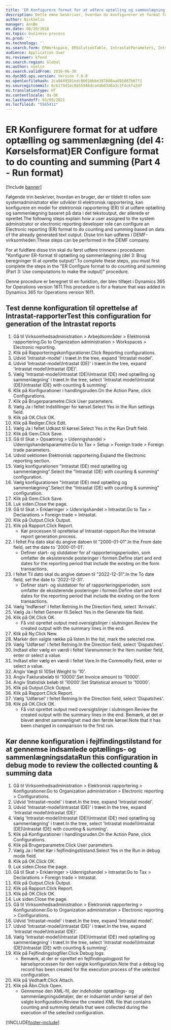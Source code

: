 ```yaml
---
title: 'ER Konfigurere format for at udføre optælling og sammenlægning (del 4: Kørselsformat)'
description: Dette emne beskriver, hvordan du konfigurerer et format for elektronisk rapportering til optælling og opsummering baseret på data fra det allerede genererede tekstoutput. (Del 4)
author: NickSelin
manager: AnnBe
ms.date: 08/29/2018
ms.topic: business-process
ms.prod: ''
ms.technology: ''
ms.search.form: ERWorkspace, ERSolutionTable, IntrastatParameters, Intrastat, InventItemIdLookupSimple, IntrastatCommodityLookup, ERFormatMappingRunLogTable, DocuView
audience: Application User
ms.reviewer: kfend
ms.search.region: Global
ms.author: nselin
ms.search.validFrom: 2016-06-30
ms.dyn365.ops.version: Version 7.0.0
ms.openlocfilehash: 2ca8449581edc06016b6e387880aad91087b67f1
ms.sourcegitcommit: 6cb174d1ec8b55946dca4db03d6a3c3f4c6fa2df
ms.translationtype: HT
ms.contentlocale: da-DK
ms.lasthandoff: 03/09/2021
ms.locfileid: "5565411"
---
```

# <a name="er-configure-format-to-do-counting-and-summing-part-4---run-format"></a><span data-ttu-id="35bbd-104">ER Konfigurere format for at udføre optælling og sammenlægning (del 4: Kørselsformat)</span><span class="sxs-lookup"><span data-stu-id="35bbd-104">ER Configure format to do counting and summing (Part 4 - Run format)</span></span>

[!include [banner](../../includes/banner.md)]

<span data-ttu-id="35bbd-105">Følgende trin beskriver, hvordan en bruger, der er tildelt til rollen som systemadministrator eller udvikler til elektronisk rapportering, kan konfigurere en model for elektronisk rapportering (ER) til at udføre optælling og sammenlægning baseret på data i det tekstoutput, der allerede er oprettet.</span><span class="sxs-lookup"><span data-stu-id="35bbd-105">The following steps explain how a user assigned to the system administrator or electronic reporting developer role can configure an Electronic reporting (ER) format to do counting and summing based on data of the already generated text output.</span></span> <span data-ttu-id="35bbd-106">Disse trin kan udføres i DEMF-virksomheden.</span><span class="sxs-lookup"><span data-stu-id="35bbd-106">These steps can be performed in the DEMF company.</span></span>

<span data-ttu-id="35bbd-107">For at fuldføre disse trin skal du først udføre trinnene i proceduren "Konfigurer ER-format til optælling og sammenlægning (del 3: Brug beregninger til at oprette output)".</span><span class="sxs-lookup"><span data-stu-id="35bbd-107">To complete these steps, you must first complete the steps in the "ER Configure format to do counting and summing (Part 3: Use computations to make the output)" procedure.</span></span>

<span data-ttu-id="35bbd-108">Denne procedure er beregnet til en funktion, der blev tilføjet i Dynamics 365 for Operations version 1611.</span><span class="sxs-lookup"><span data-stu-id="35bbd-108">This procedure is for a feature that was added in Dynamics 365 for Operations version 1611.</span></span>


## <a name="test-this-configuration-for-generation-of-the-intrastat-reports"></a><span data-ttu-id="35bbd-109">Test denne konfiguration til oprettelse af Intrastat-rapporter</span><span class="sxs-lookup"><span data-stu-id="35bbd-109">Test this configuration for generation of the Intrastat reports</span></span>
1. <span data-ttu-id="35bbd-110">Gå til Virksomhedsadministration > Arbejdsområder > Elektronisk rapportering.</span><span class="sxs-lookup"><span data-stu-id="35bbd-110">Go to Organization administration > Workspaces > Electronic reporting.</span></span>
2. <span data-ttu-id="35bbd-111">Klik på Rapporteringskonfigurationer.</span><span class="sxs-lookup"><span data-stu-id="35bbd-111">Click Reporting configurations.</span></span>
3. <span data-ttu-id="35bbd-112">Udvid 'Intrastat-model' i træet.</span><span class="sxs-lookup"><span data-stu-id="35bbd-112">In the tree, expand 'Intrastat model'.</span></span>
4. <span data-ttu-id="35bbd-113">Udvid 'Intrastat-model\Intrastat (DE)' i træet.</span><span class="sxs-lookup"><span data-stu-id="35bbd-113">In the tree, expand 'Intrastat model\Intrastat (DE)'.</span></span>
5. <span data-ttu-id="35bbd-114">Vælg 'Intrastat-model\Intrastat (DE)\Intrastat (DE) med optælling og sammenlægning' i træet.</span><span class="sxs-lookup"><span data-stu-id="35bbd-114">In the tree, select 'Intrastat model\Intrastat (DE)\Intrastat (DE) with counting & summing'.</span></span>
6. <span data-ttu-id="35bbd-115">Klik på Konfigurationer i handlingsruden.</span><span class="sxs-lookup"><span data-stu-id="35bbd-115">On the Action Pane, click Configurations.</span></span>
7. <span data-ttu-id="35bbd-116">Klik på Brugerparametre.</span><span class="sxs-lookup"><span data-stu-id="35bbd-116">Click User parameters.</span></span>
8. <span data-ttu-id="35bbd-117">Vælg Ja i feltet Indstillinger for kørsel.</span><span class="sxs-lookup"><span data-stu-id="35bbd-117">Select Yes in the Run settings field.</span></span>
9. <span data-ttu-id="35bbd-118">Klik på OK.</span><span class="sxs-lookup"><span data-stu-id="35bbd-118">Click OK.</span></span>
10. <span data-ttu-id="35bbd-119">Klik på Rediger.</span><span class="sxs-lookup"><span data-stu-id="35bbd-119">Click Edit.</span></span>
11. <span data-ttu-id="35bbd-120">Vælg Ja i feltet Udkast til kørsel.</span><span class="sxs-lookup"><span data-stu-id="35bbd-120">Select Yes in the Run Draft field.</span></span>
12. <span data-ttu-id="35bbd-121">Klik på Gem.</span><span class="sxs-lookup"><span data-stu-id="35bbd-121">Click Save.</span></span>
13. <span data-ttu-id="35bbd-122">Gå til Skat > Opsætning > Udenrigshandel > Udenrigshandelsparametre.</span><span class="sxs-lookup"><span data-stu-id="35bbd-122">Go to Tax > Setup > Foreign trade > Foreign trade parameters.</span></span>
14. <span data-ttu-id="35bbd-123">Udvid sektionen Elektronisk rapportering.</span><span class="sxs-lookup"><span data-stu-id="35bbd-123">Expand the Electronic reporting section.</span></span>
15. <span data-ttu-id="35bbd-124">Vælg konfigurationen "Intrastat (DE) med optælling og sammenlægning".</span><span class="sxs-lookup"><span data-stu-id="35bbd-124">Select the "Intrastat (DE) with counting & summing" configuration.</span></span>
16. <span data-ttu-id="35bbd-125">Vælg konfigurationen "Intrastat (DE) med optælling og sammenlægning".</span><span class="sxs-lookup"><span data-stu-id="35bbd-125">Select the "Intrastat (DE) with counting & summing" configuration.</span></span>
17. <span data-ttu-id="35bbd-126">Klik på Gem.</span><span class="sxs-lookup"><span data-stu-id="35bbd-126">Click Save.</span></span>
18. <span data-ttu-id="35bbd-127">Luk siden.</span><span class="sxs-lookup"><span data-stu-id="35bbd-127">Close the page.</span></span>
19. <span data-ttu-id="35bbd-128">Gå til Skat > Erklæringer > Udenrigshandel > Intrastat.</span><span class="sxs-lookup"><span data-stu-id="35bbd-128">Go to Tax > Declarations > Foreign trade > Intrastat.</span></span>
20. <span data-ttu-id="35bbd-129">Klik på Output.</span><span class="sxs-lookup"><span data-stu-id="35bbd-129">Click Output.</span></span>
21. <span data-ttu-id="35bbd-130">Klik på Rapport.</span><span class="sxs-lookup"><span data-stu-id="35bbd-130">Click Report.</span></span>
    * <span data-ttu-id="35bbd-131">Kør processen til oprettelse af Intrastat-rapport.</span><span class="sxs-lookup"><span data-stu-id="35bbd-131">Run the Intrastat report generation process.</span></span>  
22. <span data-ttu-id="35bbd-132">I feltet Fra dato skal du angive datoen til "2000-01-01".</span><span class="sxs-lookup"><span data-stu-id="35bbd-132">In the From date field, set the date to '2000-01-01'.</span></span>
    * <span data-ttu-id="35bbd-133">Definer start- og slutdatoer for af rapporteringsperioden, som omfatter de eksisterende posteringer i formen.</span><span class="sxs-lookup"><span data-stu-id="35bbd-133">Define start and end dates for the reporting period that include the existing on the form transactions.</span></span>  
23. <span data-ttu-id="35bbd-134">I feltet Til dato skal du angive datoen til "2022-12-31".</span><span class="sxs-lookup"><span data-stu-id="35bbd-134">In the To date field, set the date to '2022-12-31'.</span></span>
    * <span data-ttu-id="35bbd-135">Definer start- og slutdatoer for af rapporteringsperioden, som omfatter de eksisterende posteringer i formen.</span><span class="sxs-lookup"><span data-stu-id="35bbd-135">Define start and end dates for the reporting period that include the existing on the form transactions.</span></span>  
24. <span data-ttu-id="35bbd-136">Vælg 'Indførsel' i feltet Retning.</span><span class="sxs-lookup"><span data-stu-id="35bbd-136">In the Direction field, select 'Arrivals'.</span></span>
25. <span data-ttu-id="35bbd-137">Vælg Ja i feltet Generer fil.</span><span class="sxs-lookup"><span data-stu-id="35bbd-137">Select Yes in the Generate file field.</span></span>
26. <span data-ttu-id="35bbd-138">Klik på OK.</span><span class="sxs-lookup"><span data-stu-id="35bbd-138">Click OK.</span></span>
    * <span data-ttu-id="35bbd-139">Få vist oprettet output med oversigtslinjer i slutningen.</span><span class="sxs-lookup"><span data-stu-id="35bbd-139">Review the created output with the summary lines in the end.</span></span>  
27. <span data-ttu-id="35bbd-140">Klik på Ny.</span><span class="sxs-lookup"><span data-stu-id="35bbd-140">Click New.</span></span>
28. <span data-ttu-id="35bbd-141">Markér den valgte række på listen.</span><span class="sxs-lookup"><span data-stu-id="35bbd-141">In the list, mark the selected row.</span></span>
29. <span data-ttu-id="35bbd-142">Vælg 'Udførsel' i feltet Retning.</span><span class="sxs-lookup"><span data-stu-id="35bbd-142">In the Direction field, select 'Dispatches'.</span></span>
30. <span data-ttu-id="35bbd-143">Indtast eller vælg en værdi i feltet Varenummer.</span><span class="sxs-lookup"><span data-stu-id="35bbd-143">In the Item number field, enter or select a value.</span></span>
31. <span data-ttu-id="35bbd-144">Indtast eller vælg en værdi i feltet Vare.</span><span class="sxs-lookup"><span data-stu-id="35bbd-144">In the Commodity field, enter or select a value.</span></span>
32. <span data-ttu-id="35bbd-145">Angiv Vægt til 10</span><span class="sxs-lookup"><span data-stu-id="35bbd-145">Set Weight to '10'.</span></span>
33. <span data-ttu-id="35bbd-146">Angiv Fakturabeløb til '10000'.</span><span class="sxs-lookup"><span data-stu-id="35bbd-146">Set Invoice amount to '10000'.</span></span>
34. <span data-ttu-id="35bbd-147">Angiv Statistisk beløb til '10000'.</span><span class="sxs-lookup"><span data-stu-id="35bbd-147">Set Statistical amount to '10000'.</span></span>
35. <span data-ttu-id="35bbd-148">Klik på Output.</span><span class="sxs-lookup"><span data-stu-id="35bbd-148">Click Output.</span></span>
36. <span data-ttu-id="35bbd-149">Klik på Rapport.</span><span class="sxs-lookup"><span data-stu-id="35bbd-149">Click Report.</span></span>
37. <span data-ttu-id="35bbd-150">Vælg 'Udførsel' i feltet Retning.</span><span class="sxs-lookup"><span data-stu-id="35bbd-150">In the Direction field, select 'Dispatches'.</span></span>
38. <span data-ttu-id="35bbd-151">Klik på OK.</span><span class="sxs-lookup"><span data-stu-id="35bbd-151">Click OK.</span></span>
    * <span data-ttu-id="35bbd-152">Få vist oprettet output med oversigtslinjer i slutningen.</span><span class="sxs-lookup"><span data-stu-id="35bbd-152">Review the created output with the summary lines in the end.</span></span> <span data-ttu-id="35bbd-153">Bemærk, at det er blevet ændret sammenlignet med den første kørsel.</span><span class="sxs-lookup"><span data-stu-id="35bbd-153">Note that it has been changed in comparison to the first run.</span></span>  

## <a name="run-this-configuration-in-debug-mode-to-review-the-collected-counting--summing-data"></a><span data-ttu-id="35bbd-154">Kør denne konfiguration i fejlfindingstilstand for at gennemse indsamlede optællings- og sammenlægningsdata</span><span class="sxs-lookup"><span data-stu-id="35bbd-154">Run this configuration in debug mode to review the collected counting & summing data</span></span>
1. <span data-ttu-id="35bbd-155">Gå til Virksomhedsadministration > Elektronisk rapportering > Konfigurationer.</span><span class="sxs-lookup"><span data-stu-id="35bbd-155">Go to Organization administration > Electronic reporting > Configurations.</span></span>
2. <span data-ttu-id="35bbd-156">Udvid 'Intrastat-model' i træet.</span><span class="sxs-lookup"><span data-stu-id="35bbd-156">In the tree, expand 'Intrastat model'.</span></span>
3. <span data-ttu-id="35bbd-157">Udvid 'Intrastat-model\Intrastat (DE)' i træet.</span><span class="sxs-lookup"><span data-stu-id="35bbd-157">In the tree, expand 'Intrastat model\Intrastat (DE)'.</span></span>
4. <span data-ttu-id="35bbd-158">Vælg 'Intrastat-model\Intrastat (DE)\Intrastat (DE) med optælling og sammenlægning' i træet.</span><span class="sxs-lookup"><span data-stu-id="35bbd-158">In the tree, select 'Intrastat model\Intrastat (DE)\Intrastat (DE) with counting & summing'.</span></span>
5. <span data-ttu-id="35bbd-159">Klik på Konfigurationer i handlingsruden.</span><span class="sxs-lookup"><span data-stu-id="35bbd-159">On the Action Pane, click Configurations.</span></span>
6. <span data-ttu-id="35bbd-160">Klik på Brugerparametre.</span><span class="sxs-lookup"><span data-stu-id="35bbd-160">Click User parameters.</span></span>
7. <span data-ttu-id="35bbd-161">Vælg Ja i feltet Kør i fejlfindingstilstand.</span><span class="sxs-lookup"><span data-stu-id="35bbd-161">Select Yes in the Run in debug mode field.</span></span>
8. <span data-ttu-id="35bbd-162">Klik på OK.</span><span class="sxs-lookup"><span data-stu-id="35bbd-162">Click OK.</span></span>
9. <span data-ttu-id="35bbd-163">Luk siden.</span><span class="sxs-lookup"><span data-stu-id="35bbd-163">Close the page.</span></span>
10. <span data-ttu-id="35bbd-164">Gå til Skat > Erklæringer > Udenrigshandel > Intrastat.</span><span class="sxs-lookup"><span data-stu-id="35bbd-164">Go to Tax > Declarations > Foreign trade > Intrastat.</span></span>
11. <span data-ttu-id="35bbd-165">Klik på Output.</span><span class="sxs-lookup"><span data-stu-id="35bbd-165">Click Output.</span></span>
12. <span data-ttu-id="35bbd-166">Klik på Rapport.</span><span class="sxs-lookup"><span data-stu-id="35bbd-166">Click Report.</span></span>
13. <span data-ttu-id="35bbd-167">Klik på OK.</span><span class="sxs-lookup"><span data-stu-id="35bbd-167">Click OK.</span></span>
14. <span data-ttu-id="35bbd-168">Luk siden.</span><span class="sxs-lookup"><span data-stu-id="35bbd-168">Close the page.</span></span>
15. <span data-ttu-id="35bbd-169">Gå til Virksomhedsadministration > Elektronisk rapportering > Konfigurationer.</span><span class="sxs-lookup"><span data-stu-id="35bbd-169">Go to Organization administration > Electronic reporting > Configurations.</span></span>
16. <span data-ttu-id="35bbd-170">Udvid 'Intrastat-model' i træet.</span><span class="sxs-lookup"><span data-stu-id="35bbd-170">In the tree, expand 'Intrastat model'.</span></span>
17. <span data-ttu-id="35bbd-171">Udvid 'Intrastat-model\Intrastat (DE)' i træet.</span><span class="sxs-lookup"><span data-stu-id="35bbd-171">In the tree, expand 'Intrastat model\Intrastat (DE)'.</span></span>
18. <span data-ttu-id="35bbd-172">Vælg 'Intrastat-model\Intrastat (DE)\Intrastat (DE) med optælling og sammenlægning' i træet.</span><span class="sxs-lookup"><span data-stu-id="35bbd-172">In the tree, select 'Intrastat model\Intrastat (DE)\Intrastat (DE) with counting & summing'.</span></span>
19. <span data-ttu-id="35bbd-173">Klik på Fejlfindingslogfiler.</span><span class="sxs-lookup"><span data-stu-id="35bbd-173">Click Debug logs.</span></span>
    * <span data-ttu-id="35bbd-174">Bemærk, at der er oprettet en fejlfindingslogpost for kørselsprocessen for den valgte konfiguration.</span><span class="sxs-lookup"><span data-stu-id="35bbd-174">Note that a debug log record has been created for the execution process of the selected configuration.</span></span>  
20. <span data-ttu-id="35bbd-175">Klik på Vedhæft.</span><span class="sxs-lookup"><span data-stu-id="35bbd-175">Click Attach.</span></span>
21. <span data-ttu-id="35bbd-176">Klik på Åbn.</span><span class="sxs-lookup"><span data-stu-id="35bbd-176">Click Open.</span></span>
    * <span data-ttu-id="35bbd-177">Gennemse den XML-fil, der indeholder optællings- og sammenlægningsdetaljer, der er indsamlet under kørsel af den valgte konfiguration.</span><span class="sxs-lookup"><span data-stu-id="35bbd-177">Review the created XML file that contains counting and summing details that were collected during the execution of the selected configuration.</span></span>  



[!INCLUDE[footer-include](../../../../includes/footer-banner.md)]